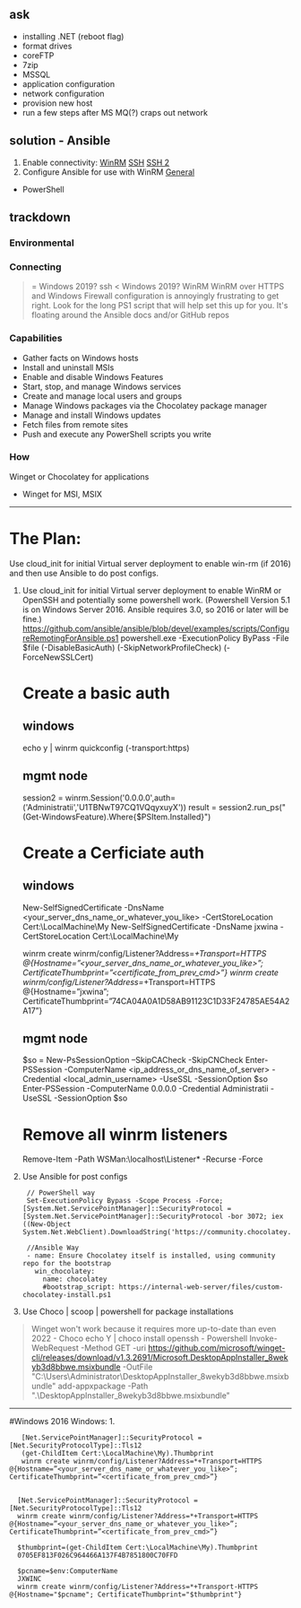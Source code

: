 ## ask
- installing .NET (reboot flag)
- format drives
- coreFTP
- 7zip
- MSSQL
- application configuration
- network configuration
- provision new host
- run a few steps after MS MQ(?) craps out network

## solution - Ansible
1. Enable connectivity:
  [WinRM](https://learn.microsoft.com/en-us/troubleshoot/windows-client/system-management-components/configure-winrm-for-https)
  [SSH](https://learn.microsoft.com/en-us/windows-server/administration/openssh/openssh_server_configuration)
  [SSH 2](https://techcommunity.microsoft.com/t5/core-infrastructure-and-security/ssh-on-windows-server-2019/ba-p/570740)
2. Configure Ansible for use with WinRM
  [General](https://docs.ansible.com/ansible/latest/os_guide/windows_winrm.html)

- PowerShell

## trackdown
### Environmental

### Connecting
>= Windows 2019? ssh
< Windows 2019? WinRM
> WinRM over HTTPS and Windows Firewall configuration is annoyingly frustrating to get right. Look for the long PS1 script that will help set this up for you. It's floating around the Ansible docs and/or GitHub repos


### Capabilities
- Gather facts on Windows hosts
- Install and uninstall MSIs
- Enable and disable Windows Features
- Start, stop, and manage Windows services
- Create and manage local users and groups
- Manage Windows packages via the Chocolatey package manager
- Manage and install Windows updates
- Fetch files from remote sites
- Push and execute any PowerShell scripts you write

### How
Winget or Chocolatey for applications
 - Winget for MSI, MSIX

---

# The Plan:
Use cloud_init for initial Virtual server deployment to enable win-rm (if 2016) and then use Ansible to do post configs. 

1. Use cloud_init for initial Virtual server deployment to enable WinRM or OpenSSH and potentially some powershell work. (Powershell Version 5.1 is on Windows Server 2016. Ansible requires 3.0, so 2016 or later will be fine.)
https://github.com/ansible/ansible/blob/devel/examples/scripts/ConfigureRemotingForAnsible.ps1
powershell.exe -ExecutionPolicy ByPass -File $file (-DisableBasicAuth) (-SkipNetworkProfileCheck) (-ForceNewSSLCert)
    # Create a basic auth
    ## windows
    echo y | winrm quickconfig (-transport:https)   

    ## mgmt node
    session2 = winrm.Session('0.0.0.0',auth=('Administratii','U1TBNwT97CQ1VQqyxuyX'))
    result = session2.run_ps("(Get-WindowsFeature).Where{$PSItem.Installed}")
    

    # Create a Cerficiate auth
    ## windows
    New-SelfSignedCertificate -DnsName <your_server_dns_name_or_whatever_you_like> -CertStoreLocation Cert:\LocalMachine\My
    New-SelfSignedCertificate -DnsName jxwina -CertStoreLocation Cert:\LocalMachine\My

    winrm create winrm/config/Listener?Address=*+Transport=HTTPS @{Hostname=”<your_server_dns_name_or_whatever_you_like>”; CertificateThumbprint=”<certificate_from_prev_cmd>”}
    winrm create winrm/config/Listener?Address=*+Transport=HTTPS @{Hostname=”jxwina”; CertificateThumbprint=”74CA04A0A1D58AB91123C1D33F24785AE54A2A17”}


    ## mgmt node
    $so = New-PsSessionOption –SkipCACheck -SkipCNCheck
    Enter-PSSession -ComputerName <ip_address_or_dns_name_of_server>  -Credential <local_admin_username> -UseSSL -SessionOption $so
    Enter-PSSession -ComputerName 0.0.0.0  -Credential Administratii -UseSSL -SessionOption $so

    # Remove all winrm listeners
    Remove-Item -Path WSMan:\localhost\Listener\* -Recurse -Force

2. Use Ansible for post configs

        // PowerShell way
        Set-ExecutionPolicy Bypass -Scope Process -Force; [System.Net.ServicePointManager]::SecurityProtocol = [System.Net.ServicePointManager]::SecurityProtocol -bor 3072; iex ((New-Object System.Net.WebClient).DownloadString('https://community.chocolatey.org/install.ps1'))

        //Ansible Way
        - name: Ensure Chocolatey itself is installed, using community repo for the bootstrap
          win_chocolatey:
            name: chocolatey
            #bootstrap_script: https://internal-web-server/files/custom-chocolatey-install.ps1



3. Use Choco | scoop | powershell for package installations
 > Winget won't work because it requires more up-to-date than even 2022
    - Choco
        echo Y | choco install openssh
    - Powershell
        Invoke-WebRequest -Method GET -uri https://github.com/microsoft/winget-cli/releases/download/v1.3.2691/Microsoft.DesktopAppInstaller_8wekyb3d8bbwe.msixbundle -OutFile "C:\Users\Administrator\DesktopAppInstaller_8wekyb3d8bbwe.msixbundle"
        add-appxpackage -Path ".\DesktopAppInstaller_8wekyb3d8bbwe.msixbundle"





----------------------------
#Windows 2016
Windows:
 1.
 
       [Net.ServicePointManager]::SecurityProtocol = [Net.SecurityProtocolType]::Tls12
       (get-ChildItem Cert:\LocalMachine\My).Thumbprint
       winrm create winrm/config/Listener?Address=*+Transport=HTTPS @{Hostname=”<your_server_dns_name_or_whatever_you_like>”; CertificateThumbprint=”<certificate_from_prev_cmd>”}
      
      
      [Net.ServicePointManager]::SecurityProtocol = [Net.SecurityProtocolType]::Tls12
      winrm create winrm/config/Listener?Address=*+Transport=HTTPS @{Hostname=”<your_server_dns_name_or_whatever_you_like>”; CertificateThumbprint=”<certificate_from_prev_cmd>”}
      
      $thumbprint=(get-ChildItem Cert:\LocalMachine\My).Thumbprint
      0705EF813F026C964466A137F4B7851800C70FFD
      
      $pcname=$env:ComputerName
      JXWINC
      winrm create winrm/config/Listener?Address=*+Transport-HTTPS @{Hostname="$pcname"; CertificateThumbprint="$thumbprint"}

